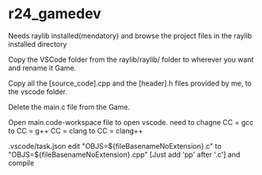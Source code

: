 # r24_gamedev

Needs raylib installed(mendatory)
and browse the project files in the raylib installed directory

Copy the VSCode folder from the raylib/raylib/ folder to wherever you want and rename it Game.

Copy all the [source_code].cpp and the [header].h files provided by me, to the vscode folder.

Delete the main.c file from the Game.

Open main.code-workspace file to open vscode.
need to chagne 
CC = gcc to CC = g++
CC = clang to CC = clang++

.vscode/task.json
edit 
"OBJS=${fileBasenameNoExtension}.c" to "OBJS=${fileBasenameNoExtension}.cpp" [Just add 'pp' after '.c'] 
and compile
